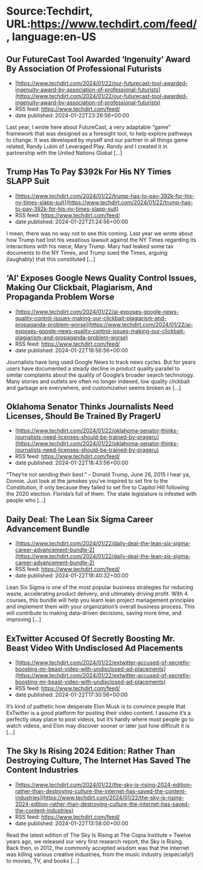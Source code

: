 # Source:Techdirt, URL:https://www.techdirt.com/feed/, language:en-US

## Our FutureCast Tool Awarded ‘Ingenuity’ Award By Association Of Professional Futurists
 - [https://www.techdirt.com/2024/01/22/our-futurecast-tool-awarded-ingenuity-award-by-association-of-professional-futurists](https://www.techdirt.com/2024/01/22/our-futurecast-tool-awarded-ingenuity-award-by-association-of-professional-futurists)
 - RSS feed: https://www.techdirt.com/feed/
 - date published: 2024-01-22T23:26:56+00:00

Last year, I wrote here about FutureCast, a very adaptable “game” framework that was designed as a foresight tool, to help explore pathways to change. It was developed by myself and our partner in all things game related, Randy Lubin of Leveraged Play. Randy and I created it in partnership with the United Nations Global [&#8230;]

## Trump Has To Pay $392k For His NY Times SLAPP Suit
 - [https://www.techdirt.com/2024/01/22/trump-has-to-pay-392k-for-his-ny-times-slapp-suit](https://www.techdirt.com/2024/01/22/trump-has-to-pay-392k-for-his-ny-times-slapp-suit)
 - RSS feed: https://www.techdirt.com/feed/
 - date published: 2024-01-22T21:24:56+00:00

I mean, there was no way not to see this coming. Last year we wrote about how Trump had lost his vexatious lawsuit against the NY Times regarding its interactions with his niece, Mary Trump. Mary had leaked some tax documents to the NY Times, and Trump sued the Times, arguing (laughably) that this constituted [&#8230;]

## ‘AI’ Exposes Google News Quality Control Issues, Making Our Clickbait, Plagiarism, And Propaganda Problem Worse
 - [https://www.techdirt.com/2024/01/22/ai-exposes-google-news-quality-control-issues-making-our-clickbait-plagiarism-and-propaganda-problem-worse](https://www.techdirt.com/2024/01/22/ai-exposes-google-news-quality-control-issues-making-our-clickbait-plagiarism-and-propaganda-problem-worse)
 - RSS feed: https://www.techdirt.com/feed/
 - date published: 2024-01-22T19:56:56+00:00

Journalists have long used Google News to track news cycles. But for years users have documented a steady decline in product quality parallel to similar complaints about the quality of Google&#8217;s broader search technology. Many stories and outlets are often no longer indexed, low quality clickbait and garbage are everywhere, and customization seems broken as [&#8230;]

## Oklahoma Senator Thinks Journalists Need Licenses, Should Be Trained By PragerU
 - [https://www.techdirt.com/2024/01/22/oklahoma-senator-thinks-journalists-need-licenses-should-be-trained-by-prageru](https://www.techdirt.com/2024/01/22/oklahoma-senator-thinks-journalists-need-licenses-should-be-trained-by-prageru)
 - RSS feed: https://www.techdirt.com/feed/
 - date published: 2024-01-22T18:43:56+00:00

&#8220;They&#8217;re not sending their best.&#8221; &#8211; Donald Trump, June 26, 2015 I hear ya, Donnie. Just look at the jamokes you&#8217;ve inspired to set fire to the Constitution, if only because they failed to set fire to Capitol Hill following the 2020 election. Florida&#8217;s full of them. The state legislature is infested with people who [&#8230;]

## Daily Deal: The Lean Six Sigma Career Advancement Bundle
 - [https://www.techdirt.com/2024/01/22/daily-deal-the-lean-six-sigma-career-advancement-bundle-2](https://www.techdirt.com/2024/01/22/daily-deal-the-lean-six-sigma-career-advancement-bundle-2)
 - RSS feed: https://www.techdirt.com/feed/
 - date published: 2024-01-22T18:40:32+00:00

Lean Six Sigma is one of the most popular business strategies for reducing waste, accelerating product delivery, and ultimately driving profit. With 4 courses, this bundle will help you learn lean project management principles and implement them with your organization&#8217;s overall business process. This will contribute to making data-driven decisions, saving more time, and improving [&#8230;]

## ExTwitter Accused Of Secretly Boosting Mr. Beast Video With Undisclosed Ad Placements
 - [https://www.techdirt.com/2024/01/22/extwitter-accused-of-secretly-boosting-mr-beast-video-with-undisclosed-ad-placements](https://www.techdirt.com/2024/01/22/extwitter-accused-of-secretly-boosting-mr-beast-video-with-undisclosed-ad-placements)
 - RSS feed: https://www.techdirt.com/feed/
 - date published: 2024-01-22T17:30:56+00:00

It’s kind of pathetic how desperate Elon Musk is to convince people that ExTwitter is a good platform for posting their video content. I assume it’s a perfectly okay place to post videos, but it’s hardly where most people go to watch videos, and Elon may discover sooner or later just how difficult it is [&#8230;]

## The Sky Is Rising 2024 Edition: Rather Than Destroying Culture, The Internet Has Saved The Content Industries
 - [https://www.techdirt.com/2024/01/22/the-sky-is-rising-2024-edition-rather-than-destroying-culture-the-internet-has-saved-the-content-industries](https://www.techdirt.com/2024/01/22/the-sky-is-rising-2024-edition-rather-than-destroying-culture-the-internet-has-saved-the-content-industries)
 - RSS feed: https://www.techdirt.com/feed/
 - date published: 2024-01-22T13:58:00+00:00

Read the latest edition of The Sky Is Rising at The Copia Institute » Twelve years ago, we released our very first research report, the Sky is Rising. Back then, in 2012, the commonly accepted wisdom was that the internet was killing various creative industries, from the music industry (especially!) to movies, TV, and books [&#8230;]

